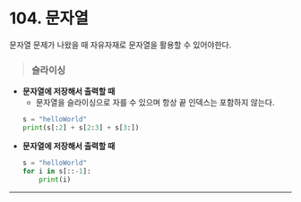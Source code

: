 # 104. 문자열
문자열 문제가 나왔을 때 자유자재로 문자열을 활용할 수 있어야한다.

> ### 슬라이싱
* **문자열에 저장해서 출력할 때**
    - 문자열을 슬라이싱으로 자를 수 있으며 항상 끝 인덱스는 포함하지 않는다.
    ```py
    s = "helloWorld"
    print(s[:2] + s[2:3] + s[3:])
    ```
* **문자열에 저장해서 출력할 때**
    ```py
    s = "helloWorld"
    for i in s[::-1]:
        print(i)
    ```
***